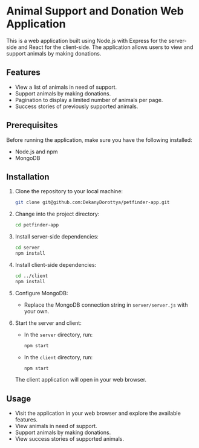 
# Animal Support and Donation Web Application

This is a web application built using Node.js with Express for the server-side and React for the client-side. The application allows users to view and support animals by making donations.

## Features

- View a list of animals in need of support.
- Support animals by making donations.
- Pagination to display a limited number of animals per page.
- Success stories of previously supported animals.

## Prerequisites

Before running the application, make sure you have the following installed:

- Node.js and npm
- MongoDB 

## Installation

1. Clone the repository to your local machine:

   ```bash
   git clone git@github.com:DekanyDorottya/petfinder-app.git
   ```

2. Change into the project directory:

   ```bash
   cd petfinder-app
   ```

3. Install server-side dependencies:

   ```bash
   cd server
   npm install
   ```

4. Install client-side dependencies:

   ```bash
   cd ../client
   npm install
   ```
5. Configure MongoDB:
   
   - Replace the MongoDB connection string in `server/server.js` with your own.

6. Start the server and client:

   - In the `server` directory, run:

     ```bash
     npm start
     ```

   - In the `client` directory, run:

     ```bash
     npm start
     ```

   The client application will open in your web browser.

## Usage

- Visit the application in your web browser and explore the available features.
- View animals in need of support.
- Support animals by making donations.
- View success stories of supported animals.

